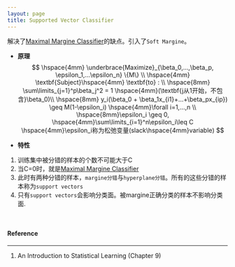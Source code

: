 ```yaml
---
layout: page
title: Supported Vector Classifier
---
```

解决了[Maximal Margine Classifier](./mmc.html)的缺点。引入了`Soft Margine`。     

*  __原理__    
$$
\hspace{4mm} \underbrace{Maximize}_{\beta_0,...,\beta_p, \epsilon_1,...\epsilon_n} \{M\}  \\
\hspace{4mm} \textbf{Subject}\hspace{4mm} \textbf{to} :  \\
\hspace{8mm} \sum\limits_{j=1}^p\beta_j^2 = 1 \hspace{4mm}(\textbf{j从1开始，不包含}\beta_0)\\
\hspace{8mm} y_i(\beta_0 + \beta_1x_{i1}+...+\beta_px_{ip}) \geq M(1-\epsilon_i) \hspace{4mm}\forall i=1,...,n \\
\hspace{8mm}\epsilon_i \geq 0,  \hspace{4mm}\sum\limits_{i=1}^n\epsilon_i\leq C  \hspace{4mm}\epsilon_i称为松弛变量(slack\hspace{4mm}variable)
$$        

*  __特性__    
1. 训练集中被分错的样本的个数不可能大于C    
2. 当C=0时，就是[Maximal Margine Classifier](./mmc.html)
3. 此时有两种分错的样本，`margine分错`与`hyperplane分错`。所有的这些分错的样本称为`support vectors`
4. 只有`support vectors`会影响分类面。被margine正确分类的样本不影响分类面.  
<br />    

#### __Reference__   
---    
1. An Introduction to Statistical Learning (Chapter 9) 


